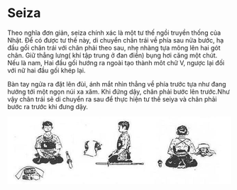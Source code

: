# Seiza

Theo nghĩa đơn giản, seiza chính xác là một tư thế ngồi truyền thống của Nhật. Để có được tư thế này, di chuyển chân trái về phía sau nửa bước, hạ đầu gối chân trái với chân phải theo sau, nhẹ nhàng tựa mông lên hai gót chân. Giữ thẳng lưng\( khí tập trung ở đan điền\) bụng hơi căng một chút. Nếu là nam, Hai đầu gối hướng ra ngoài tạo thành môt chữ V, ngược lại đối với nữ hai đầu gối khép lại.

Bàn tay ngửa ra đặt lên đùi, ánh mắt nhìn thẳng về phía trước tựa như đang hướng tới một ngọn núi xa xăm. Khi đứng dậy, chân phải bước lên trước.Như vậy chân trái sẽ di chuyển ra sau để thực hiện tư thế seiya và chân phải bước ra trước khi đưng dậy.

![](../../.gitbook/assets/screen-shot-2020-09-25-at-16.10.51.png)

